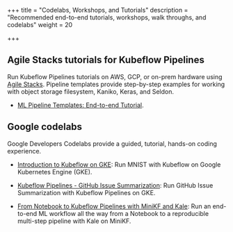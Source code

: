 +++
title = "Codelabs, Workshops, and Tutorials"
description = "Recommended end-to-end tutorials, workshops, walk throughs, and codelabs"
weight = 20
                    
+++

## Agile Stacks tutorials for Kubeflow Pipelines

Run Kubeflow Pipelines tutorials on AWS, GCP, or on-prem hardware using [Agile Stacks](https://www.agilestacks.com/).
Pipeline templates provide step-by-step examples for working with object storage filesystem, Kaniko, Keras, and Seldon.

* [ML Pipeline Templates: End-to-end Tutorial](https://docs.agilestacks.com/article/gkyq26pzmr-creating-an-ml-pipeline).

## Google codelabs

Google Developers Codelabs provide a guided, tutorial, hands-on coding experience.

* [Introduction to Kubeflow on GKE](https://codelabs.developers.google.com/codelabs/kubeflow-introduction/index.html): Run MNIST with Kubeflow on Google Kubernetes Engine (GKE).

* [Kubeflow Pipelines - GitHub Issue
  Summarization](https://codelabs.developers.google.com/codelabs/cloud-kubeflow-pipelines-gis/index.html): Run GitHub Issue Summarization with Kubeflow Pipelines on GKE.

* [From Notebook to Kubeflow Pipelines with MiniKF and Kale](https://codelabs.developers.google.com/codelabs/cloud-kubeflow-minikf-kale/index.html): Run an end-to-end ML workflow all the way from a Notebook to a reproducible multi-step pipeline with Kale on MiniKF.
